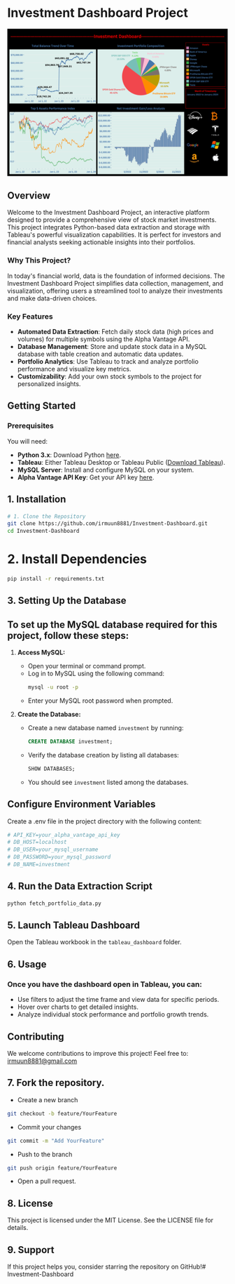 # Investment Dashboard Project

![Investment Dashboard](tableau_dashboard/Tableau%20Dashboard.png "Investment Dashboard")

## Overview

Welcome to the Investment Dashboard Project, an interactive platform designed to provide a comprehensive view of stock market investments. This project integrates Python-based data extraction and storage with Tableau's powerful visualization capabilities. It is perfect for investors and financial analysts seeking actionable insights into their portfolios.

### Why This Project?

In today's financial world, data is the foundation of informed decisions. The Investment Dashboard Project simplifies data collection, management, and visualization, offering users a streamlined tool to analyze their investments and make data-driven choices.

### Key Features

- **Automated Data Extraction**: Fetch daily stock data (high prices and volumes) for multiple symbols using the Alpha Vantage API.
- **Database Management**: Store and update stock data in a MySQL database with table creation and automatic data updates.
- **Portfolio Analytics**: Use Tableau to track and analyze portfolio performance and visualize key metrics.
- **Customizability**: Add your own stock symbols to the project for personalized insights.

## Getting Started

### Prerequisites

You will need:
- **Python 3.x**: Download Python [here](https://www.python.org/downloads/).
- **Tableau**: Either Tableau Desktop or Tableau Public ([Download Tableau](https://www.tableau.com/products/desktop/download)).
- **MySQL Server**: Install and configure MySQL on your system.
- **Alpha Vantage API Key**: Get your API key [here](https://www.alphavantage.co/support/#api-key).

## 1. Installation

```bash
# 1. Clone the Repository
git clone https://github.com/irmuun8881/Investment-Dashboard.git
cd Investment-Dashboard
```

# 2. Install Dependencies
```bash
pip install -r requirements.txt
```
## 3. Setting Up the Database

## To set up the MySQL database required for this project, follow these steps:

1. **Access MySQL:**
   - Open your terminal or command prompt.
   - Log in to MySQL using the following command:
     ```bash
     mysql -u root -p
     ```
   - Enter your MySQL root password when prompted.

2. **Create the Database:**
   - Create a new database named `investment` by running:
     ```sql
     CREATE DATABASE investment;
     ```
   - Verify the database creation by listing all databases:
     ```sql
     SHOW DATABASES;
     ```
   - You should see `investment` listed among the databases.

## Configure Environment Variables

Create a .env file in the project directory with the following content:
```bash
# API_KEY=your_alpha_vantage_api_key
# DB_HOST=localhost
# DB_USER=your_mysql_username
# DB_PASSWORD=your_mysql_password
# DB_NAME=investment
```

## 4. Run the Data Extraction Script
```bash
python fetch_portfolio_data.py
```

## 5. Launch Tableau Dashboard
Open the Tableau workbook in the `tableau_dashboard` folder.

## 6. Usage
### Once you have the dashboard open in Tableau, you can:

- Use filters to adjust the time frame and view data for specific periods.
- Hover over charts to get detailed insights.
- Analyze individual stock performance and portfolio growth trends.
## Contributing
We welcome contributions to improve this project! Feel free to: irmuun8881@gmail.com

## 7. Fork the repository.
- Create a new branch
```bash
git checkout -b feature/YourFeature
```
- Commit your changes 
```bash
git commit -m "Add YourFeature"
```
- Push to the branch 
```bash
git push origin feature/YourFeature
```
- Open a pull request.
## 8. License
This project is licensed under the MIT License. See the LICENSE file for details.

## 9. Support
If this project helps you, consider starring the repository on GitHub!# Investment-Dashboard

